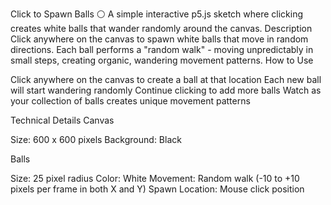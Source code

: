 Click to Spawn Balls ⚪
A simple interactive p5.js sketch where clicking creates white balls that wander randomly around the canvas.
Description
Click anywhere on the canvas to spawn white balls that move in random directions. Each ball performs a "random walk" - moving unpredictably in small steps, creating organic, wandering movement patterns.
How to Use

Click anywhere on the canvas to create a ball at that location
Each new ball will start wandering randomly
Continue clicking to add more balls
Watch as your collection of balls creates unique movement patterns

Technical Details
Canvas

Size: 600 x 600 pixels
Background: Black

Balls

Size: 25 pixel radius
Color: White
Movement: Random walk (-10 to +10 pixels per frame in both X and Y)
Spawn Location: Mouse click position